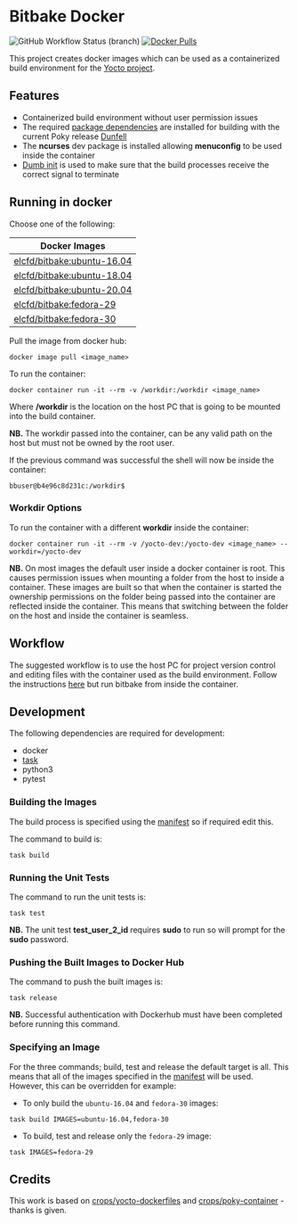 # Bitbake Docker

![GitHub Workflow Status (branch)](https://img.shields.io/github/workflow/status/elcfd/bitbake-docker/bitbake%20docker%20ci/master)
[![Docker Pulls](https://img.shields.io/docker/pulls/elcfd/bitbake)](https://hub.docker.com/r/elcfd/bitbake)

This project creates docker images which can be used as a containerized build environment for the [Yocto project](https://www.yoctoproject.org/docs/latest/mega-manual/mega-manual.html).

## Features
* Containerized build environment without user permission issues
* The required [package dependencies](https://www.yoctoproject.org/docs/latest/mega-manual/mega-manual.html#required-packages-for-the-build-host) are installed for building with the current Poky release [Dunfell](https://git.yoctoproject.org/cgit/cgit.cgi/poky/log/?h=dunfell)
* The **ncurses** dev package is installed allowing **menuconfig** to be used inside the container
* [Dumb init](https://github.com/Yelp/dumb-init) is used to make sure that the build processes receive the correct signal to terminate

## Running in docker

Choose one of the following:

| Docker Images |
| ---- |
| [elcfd/bitbake:ubuntu-16.04](https://hub.docker.com/r/elcfd/bitbake/tags)   |
| [elcfd/bitbake:ubuntu-18.04](https://hub.docker.com/r/elcfd/bitbake/tags)   |
| [elcfd/bitbake:ubuntu-20.04](https://hub.docker.com/r/elcfd/bitbake/tags)   |
| [elcfd/bitbake:fedora-29](https://hub.docker.com/r/elcfd/bitbake/tags)      |
| [elcfd/bitbake:fedora-30](https://hub.docker.com/r/elcfd/bitbake/tags)      |

Pull the image from docker hub:

```
docker image pull <image_name>
```

To run the container:

```
docker container run -it --rm -v /workdir:/workdir <image_name>
```

Where **/workdir** is the location on the host PC that is going to be mounted into the build container.

**NB.** The workdir passed into the container, can be any valid path on the host but must not be owned by the root user.

If the previous command was successful the shell will now be inside the container:

```
bbuser@b4e96c8d231c:/workdir$
```

### Workdir Options

To run the container with a different **workdir** inside the container:

```
docker container run -it --rm -v /yocto-dev:/yocto-dev <image_name> --workdir=/yocto-dev
```

**NB.** On most images the default user inside a docker container is root. This causes permission issues when mounting a folder from the host to inside a container. These images are built
so that when the container is started the ownership permissions on the folder being passed into the container are reflected inside the container. This means that switching between the folder
on the host and inside the container is seamless.

## Workflow

The suggested workflow is to use the host PC for project version control and editing files with the container used as the build environment. Follow the instructions [here](https://www.yoctoproject.org/docs/current/brief-yoctoprojectqs/brief-yoctoprojectqs.html#brief-use-git-to-clone-poky) but run bitbake from inside the container.

## Development

The following dependencies are required for development:
* docker
* [task](https://taskfile.dev/#/installation?id=install-script)
* python3
* pytest

### Building the Images

The build process is specified using the [manifest](manifest.json) so if required edit this.

The command to build is:

```
task build
```

### Running the Unit Tests

The command to run the unit tests is:

```
task test
```

**NB.** The unit test **test_user_2_id** requires **sudo** to run so will prompt for the **sudo** password.

### Pushing the Built Images to Docker Hub

The command to push the built images is:

```
task release
```

**NB.** Successful authentication with Dockerhub must have been completed before running this command.

### Specifying an Image

For the three commands; build, test and release the default target is all. This means that all of the images specified in the [manifest](manifest.json) will be used. However,
this can be overridden for example:

* To only build the `ubuntu-16.04` and `fedora-30` images:

```
task build IMAGES=ubuntu-16.04,fedora-30
```

* To build, test and release only the `fedora-29` image:

```
task IMAGES=fedora-29
```

## Credits

This work is based on  [crops/yocto-dockerfiles](https://github.com/crops/yocto-dockerfiles) and  [crops/poky-container](https://github.com/crops/poky-container) - thanks is given.
